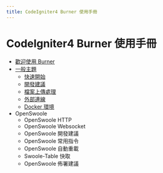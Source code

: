 ```yaml
---
title: CodeIgniter4 Burner 使用手冊
---
```


# CodeIgniter4 Burner 使用手冊

* [歡迎使用 Burner](/introduction)
* [一般主題](/general)
  * [快速開始](/general/quickstart)
  * [開發建議](/general/suggestion)
  * [檔案上傳處理](/general/fileuploading)
  * [外部連線](/general/connection)
  * [Docker 環境](/general/docker)
* OpenSwoole
  * OpenSwoole HTTP
  * OpenSwoole Websocket
  * OpenSwoole 開發建議
  * OpenSwoole 常用指令
  * OpenSwoole 自動重載
  * Swoole-Table 快取
  * OpenSwoole 佈署建議

